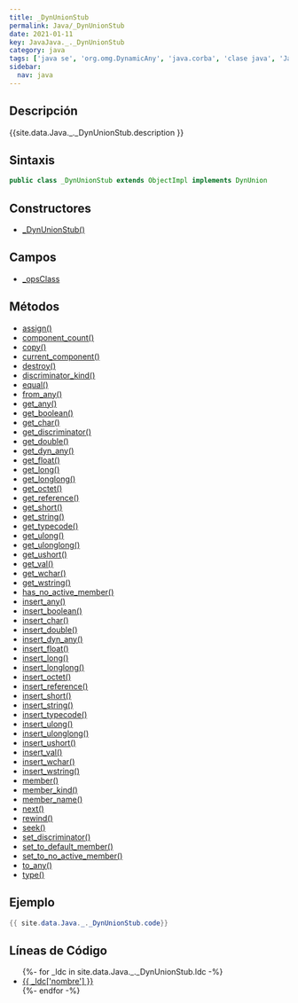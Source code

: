 ```yaml
---
title: _DynUnionStub
permalink: Java/_DynUnionStub
date: 2021-01-11
key: JavaJava._._DynUnionStub
category: java
tags: ['java se', 'org.omg.DynamicAny', 'java.corba', 'clase java', 'Java 1.0']
sidebar: 
  nav: java
---
```


## Descripción
{{site.data.Java._._DynUnionStub.description }}

## Sintaxis
~~~java
public class _DynUnionStub extends ObjectImpl implements DynUnion
~~~

## Constructores
* [_DynUnionStub()](/Java/_DynUnionStub/_DynUnionStub/)

## Campos
* [_opsClass](/Java/_DynUnionStub/_opsClass)

## Métodos
* [assign()](/Java/_DynUnionStub/assign)
* [component_count()](/Java/_DynUnionStub/component_count)
* [copy()](/Java/_DynUnionStub/copy)
* [current_component()](/Java/_DynUnionStub/current_component)
* [destroy()](/Java/_DynUnionStub/destroy)
* [discriminator_kind()](/Java/_DynUnionStub/discriminator_kind)
* [equal()](/Java/_DynUnionStub/equal)
* [from_any()](/Java/_DynUnionStub/from_any)
* [get_any()](/Java/_DynUnionStub/get_any)
* [get_boolean()](/Java/_DynUnionStub/get_boolean)
* [get_char()](/Java/_DynUnionStub/get_char)
* [get_discriminator()](/Java/_DynUnionStub/get_discriminator)
* [get_double()](/Java/_DynUnionStub/get_double)
* [get_dyn_any()](/Java/_DynUnionStub/get_dyn_any)
* [get_float()](/Java/_DynUnionStub/get_float)
* [get_long()](/Java/_DynUnionStub/get_long)
* [get_longlong()](/Java/_DynUnionStub/get_longlong)
* [get_octet()](/Java/_DynUnionStub/get_octet)
* [get_reference()](/Java/_DynUnionStub/get_reference)
* [get_short()](/Java/_DynUnionStub/get_short)
* [get_string()](/Java/_DynUnionStub/get_string)
* [get_typecode()](/Java/_DynUnionStub/get_typecode)
* [get_ulong()](/Java/_DynUnionStub/get_ulong)
* [get_ulonglong()](/Java/_DynUnionStub/get_ulonglong)
* [get_ushort()](/Java/_DynUnionStub/get_ushort)
* [get_val()](/Java/_DynUnionStub/get_val)
* [get_wchar()](/Java/_DynUnionStub/get_wchar)
* [get_wstring()](/Java/_DynUnionStub/get_wstring)
* [has_no_active_member()](/Java/_DynUnionStub/has_no_active_member)
* [insert_any()](/Java/_DynUnionStub/insert_any)
* [insert_boolean()](/Java/_DynUnionStub/insert_boolean)
* [insert_char()](/Java/_DynUnionStub/insert_char)
* [insert_double()](/Java/_DynUnionStub/insert_double)
* [insert_dyn_any()](/Java/_DynUnionStub/insert_dyn_any)
* [insert_float()](/Java/_DynUnionStub/insert_float)
* [insert_long()](/Java/_DynUnionStub/insert_long)
* [insert_longlong()](/Java/_DynUnionStub/insert_longlong)
* [insert_octet()](/Java/_DynUnionStub/insert_octet)
* [insert_reference()](/Java/_DynUnionStub/insert_reference)
* [insert_short()](/Java/_DynUnionStub/insert_short)
* [insert_string()](/Java/_DynUnionStub/insert_string)
* [insert_typecode()](/Java/_DynUnionStub/insert_typecode)
* [insert_ulong()](/Java/_DynUnionStub/insert_ulong)
* [insert_ulonglong()](/Java/_DynUnionStub/insert_ulonglong)
* [insert_ushort()](/Java/_DynUnionStub/insert_ushort)
* [insert_val()](/Java/_DynUnionStub/insert_val)
* [insert_wchar()](/Java/_DynUnionStub/insert_wchar)
* [insert_wstring()](/Java/_DynUnionStub/insert_wstring)
* [member()](/Java/_DynUnionStub/member)
* [member_kind()](/Java/_DynUnionStub/member_kind)
* [member_name()](/Java/_DynUnionStub/member_name)
* [next()](/Java/_DynUnionStub/next)
* [rewind()](/Java/_DynUnionStub/rewind)
* [seek()](/Java/_DynUnionStub/seek)
* [set_discriminator()](/Java/_DynUnionStub/set_discriminator)
* [set_to_default_member()](/Java/_DynUnionStub/set_to_default_member)
* [set_to_no_active_member()](/Java/_DynUnionStub/set_to_no_active_member)
* [to_any()](/Java/_DynUnionStub/to_any)
* [type()](/Java/_DynUnionStub/type)

## Ejemplo
~~~java
{{ site.data.Java._._DynUnionStub.code}}
~~~

## Líneas de Código
<ul>
{%- for _ldc in site.data.Java._._DynUnionStub.ldc -%}
   <li>
       <a href="{{_ldc['url'] }}">{{ _ldc['nombre'] }}</a>
   </li>
{%- endfor -%}
</ul>

